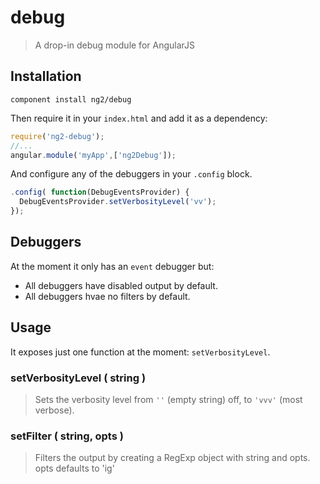 # debug
> A drop-in debug module for AngularJS

## Installation

`component install ng2/debug`

Then require it in your `index.html` and add it as a dependency:

```js
require('ng2-debug');
//...
angular.module('myApp',['ng2Debug']);
```

And configure any of the debuggers in your `.config` block.

```js
.config( function(DebugEventsProvider) {
  DebugEventsProvider.setVerbosityLevel('vv');
});
```

## Debuggers

At the moment it only has an `event` debugger but:

* All debuggers have disabled output by default.
* All debuggers hvae no filters by default.

## Usage

It exposes just one function at the moment: `setVerbosityLevel`.

### setVerbosityLevel ( string )
> Sets the verbosity level from `''` (empty string) off, to `'vvv'` (most verbose).

### setFilter ( string, opts )
> Filters the output by creating a RegExp object with string and opts.
> opts defaults to 'ig'